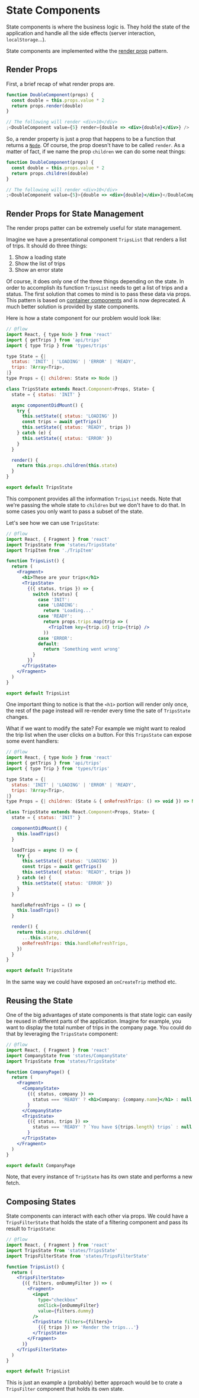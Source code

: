 # State Components

State components is where the business logic is. They hold the state of the
application and handle all the side effects (server interaction,
`localStorage`...).

State components are implemented withe the
[render prop](https://reactjs.org/docs/render-props.html) pattern.

## Render Props

First, a brief recap of what render props are.

```jsx
function DoubleComponent(props) {
  const double = this.props.value * 2
  return props.render(double)
}

// The following will render <div>10</div>
;<DoubleComponent value={5} render={double => <div>{double}</div>} />
```

So, a render property is just a prop that happens to be a function that returns
a [`Node`](https://flow.org/en/docs/react/types/#toc-react-node). Of course, the
prop doesn't have to be called `render`. As a matter of fact, if we name the
prop `children` we can do some neat things:

```jsx
function DoubleComponent(props) {
  const double = this.props.value * 2
  return props.children(double)
}

// The following will render <div>10</div>
;<DoubleComponent value={5}>{double => <div>{double}</div>}</DoubleComponent>
```

## Render Props for State Management

The render props patter can be extremely useful for state management.

Imagine we have a presentational component `TripsList` that renders a list of
trips. It should do three things:

1.  Show a loading state
2.  Show the list of trips
3.  Show an error state

Of course, it does only one of the three things depending on the state. In order
to accomplish its function `TripsList` needs to get a list of trips and a
status. The first solution that comes to mind is to pass these data via props.
This pattern is based on [container components](container_components.md) and is
now deprecated. A much better solution is provided by state components.

Here is how a state component for our problem would look like:

```jsx
// @flow
import React, { type Node } from 'react'
import { getTrips } from 'api/trips'
import { type Trip } from 'types/trips'

type State = {|
  status: 'INIT' | 'LOADING' | 'ERROR' | 'READY',
  trips: ?Array<Trip>,
|}
type Props = {| children: State => Node |}

class TripsState extends React.Component<Props, State> {
  state = { status: 'INIT' }

  async componentDidMount() {
    try {
      this.setState({ status: 'LOADING' })
      const trips = await getTrips()
      this.setState({ status: 'READY', trips })
    } catch (e) {
      this.setState({ status: 'ERROR' })
    }
  }

  render() {
    return this.props.children(this.state)
  }
}

export default TripsState
```

This component provides all the information `TripsList` needs. Note that we're
passing the whole state to `children` but we don't have to do that. In some
cases you only want to pass a subset of the state.

Let's see how we can use `TripsState`:

```jsx
// @flow
import React, { Fragment } from 'react'
import TripsState from 'states/TripsState'
import TripItem from './TripItem'

function TripsList() {
  return (
    <Fragment>
      <h1>These are your trips</h1>
      <TripsState>
        {({ status, trips }) => {
          switch (status) {
            case 'INIT':
            case 'LOADING':
              return 'Loading...'
            case 'READY':
              return props.trips.map(trip => (
                <TripItem key={trip.id} trip={trip} />
              ))
            case 'ERROR':
            default:
              return 'Something went wrong'
          }
        }}
      </TripsState>
    </Fragment>
  )
}

export default TripsList
```

One important thing to notice is that the `<h1>` portion will render only once,
the rest of the page instead will re-render every time the sate of `TripsState`
changes.

What if we want to modify the sate? For example we might want to realod the trip
list when the user clicks on a button. For this `TripsState` can expose some
event handlers:

```jsx
// @flow
import React, { type Node } from 'react'
import { getTrips } from 'api/trips'
import { type Trip } from 'types/trips'

type State = {|
  status: 'INIT' | 'LOADING' | 'ERROR' | 'READY',
  trips: ?Array<Trip>,
|}
type Props = {| children: (State & { onRefreshTrips: () => void }) => Node |}

class TripsState extends React.Component<Props, State> {
  state = { status: 'INIT' }

  componentDidMount() {
    this.loadTrips()
  }

  loadTrips = async () => {
    try {
      this.setState({ status: 'LOADING' })
      const trips = await getTrips()
      this.setState({ status: 'READY', trips })
    } catch (e) {
      this.setState({ status: 'ERROR' })
    }
  }

  handleRefreshTrips = () => {
    this.loadTrips()
  }

  render() {
    return this.props.children({
      ...this.state,
      onRefreshTrips: this.handleRefreshTrips,
    })
  }
}

export default TripsState
```

In the same way we could have exposed an `onCreateTrip` method etc.

## Reusing the State

One of the big advantages of state components is that state logic can easily be
reused in different parts of the application. Imagine for example, you want to
display the total number of trips in the company page. You could do that by
leveraging the `TripsState` component:

```jsx
// @flow
import React, { Fragment } from 'react'
import CompanyState from 'states/CompanyState'
import TripsState from 'states/TripsState'

function CompanyPage() {
  return (
    <Fragment>
      <CompanyState>
        {({ status, company }) =>
          status === 'READY' ? <h1>Company: {company.name}</h1> : null
        }
      </CompanyState>
      <TripsState>
        {({ status, trips }) =>
          status === 'READY' ? `You have ${trips.length} trips` : null
        }
      </TripsState>
    </Fragment>
  )
}

export default CompanyPage
```

Note, that every instance of `TripState` has its own state and performs a new
fetch.

## Composing States

State components can interact with each other via props. We could have a
`TripsFilterState` that holds the state of a filtering component and pass its
result to `TripsState`:

```jsx
// @flow
import React, { Fragment } from 'react'
import TripsState from 'states/TripsState'
import TripsFilterState from 'states/TripsFilterState'

function TripsList() {
  return (
    <TripsFilterState>
      {({ filters, onDummyFilter }) => (
        <Fragment>
          <input
            type="checkbox"
            onClick={onDummyFilter}
            value={filters.dummy}
          />
          <TripsState filters={filters}>
            {({ trips }) => 'Render the trips...'}
          </TripsState>
        </Fragment>
      )}
    </TripsFilterState>
  )
}

export default TripsList
```

This is just an example a (probably) better approach would be to crate a
`TripsFilter` component that holds its own state.
